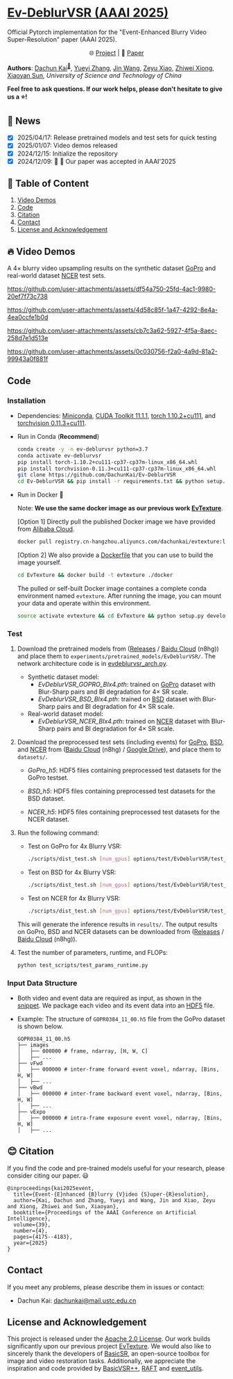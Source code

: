 # [Ev-DeblurVSR (AAAI 2025)](https://ojs.aaai.org/index.php/AAAI/article/view/32438)

Official Pytorch implementation for the "Event-Enhanced Blurry Video Super-Resolution" paper (AAAI 2025).

<p align="center">
    🌐 <a href="https://dachunkai.github.io/ev-deblurvsr.github.io/" target="_blank">Project</a> | 📃 <a href="https://ojs.aaai.org/index.php/AAAI/article/view/32438" target="_blank">Paper</a>  <br>
</p>

**Authors**: [Dachun Kai](https://github.com/DachunKai/)<sup>[:email:️](mailto:dachunkai@mail.ustc.edu.cn)</sup>, [Yueyi Zhang](https://scholar.google.com.hk/citations?user=LatWlFAAAAAJ&hl=zh-CN&oi=ao), [Jin Wang](https://github.com/booker-max), [Zeyu Xiao](https://dblp.org/pid/276/3139.html), [Zhiwei Xiong](https://scholar.google.com/citations?user=Snl0HPEAAAAJ&hl=zh-CN), [Xiaoyan Sun](https://scholar.google.com/citations?user=VRG3dw4AAAAJ&hl=zh-CN), *University of Science and Technology of China*

**Feel free to ask questions. If our work helps, please don't hesitate to give us a :star:!**

## :rocket: News
- [x] 2025/04/17: Release pretrained models and test sets for quick testing
- [x] 2025/01/07: Video demos released
- [x] 2024/12/15: Initialize the repository
- [x] 2024/12/09: :tada: :tada: Our paper was accepted in AAAI'2025

## :bookmark: Table of Content
1. [Video Demos](#video-demos)
2. [Code](#code)
3. [Citation](#citation)
4. [Contact](#contact)
5. [License and Acknowledgement](#license-and-acknowledgement)

## :fire: Video Demos
A $4\times$ blurry video upsampling results on the synthetic dataset [GoPro](https://seungjunnah.github.io/Datasets/gopro.html) and real-world dataset [NCER](https://sites.google.com/view/neid2023) test sets.

https://github.com/user-attachments/assets/df54a750-25fd-4ac1-9980-20ef7f73c738

https://github.com/user-attachments/assets/4d58c85f-1a47-4292-8e4a-4ea0ccfe1b0d

https://github.com/user-attachments/assets/cb7c3a62-5927-4f5a-8aec-258d7e1d513e

https://github.com/user-attachments/assets/0c030756-f2a0-4a9d-81a2-99943a0f881f

## Code
### Installation
* Dependencies: [Miniconda](https://repo.anaconda.com/miniconda/Miniconda3-latest-Linux-x86_64.sh), [CUDA Toolkit 11.1.1](https://developer.nvidia.com/cuda-11.1.1-download-archive), [torch 1.10.2+cu111](https://download.pytorch.org/whl/cu111/torch-1.10.2%2Bcu111-cp37-cp37m-linux_x86_64.whl), and [torchvision 0.11.3+cu111](https://download.pytorch.org/whl/cu111/torchvision-0.11.3%2Bcu111-cp37-cp37m-linux_x86_64.whl).

* Run in Conda (**Recommend**)

    ```bash
    conda create -y -n ev-deblurvsr python=3.7
    conda activate ev-deblurvsr
    pip install torch-1.10.2+cu111-cp37-cp37m-linux_x86_64.whl
    pip install torchvision-0.11.3+cu111-cp37-cp37m-linux_x86_64.whl
    git clone https://github.com/DachunKai/Ev-DeblurVSR
    cd Ev-DeblurVSR && pip install -r requirements.txt && python setup.py develop
    ```
* Run in Docker :clap:

  Note: **We use the same docker image as our previous work [EvTexture](https://github.com/DachunKai/EvTexture)**.

  [Option 1] Directly pull the published Docker image we have provided from [Alibaba Cloud](https://cr.console.aliyun.com/cn-hangzhou/instances).
  ```bash
  docker pull registry.cn-hangzhou.aliyuncs.com/dachunkai/evtexture:latest
  ```

  [Option 2] We also provide a [Dockerfile](https://github.com/DachunKai/Ev-DeblurVSR/blob/main/docker/Dockerfile) that you can use to build the image yourself.
  ```bash
  cd EvTexture && docker build -t evtexture ./docker
  ```
  The pulled or self-built Docker image containes a complete conda environment named `evtexture`. After running the image, you can mount your data and operate within this environment.
  ```bash
  source activate evtexture && cd EvTexture && python setup.py develop
  ```
### Test
1. Download the pretrained models from ([Releases](https://github.com/DachunKai/Ev-DeblurVSR/releases) / [Baidu Cloud](https://pan.baidu.com/s/1Y4ZW9PDV_ff2Z4VxadzrzA?pwd=n8hg) (n8hg)) and place them to `experiments/pretrained_models/EvDeblurVSR/`. The network architecture code is in [evdeblurvsr_arch.py](https://github.com/DachunKai/Ev-DeblurVSR/blob/main/basicsr/archs/evdeblurvsr_arch.py).
    - Synthetic dataset model:
      * *EvDeblurVSR_GOPRO_BIx4.pth*: trained on [GoPro](https://seungjunnah.github.io/Datasets/gopro.html) dataset with Blur-Sharp pairs and BI degradation for $4\times$ SR scale.
      * *EvDeblurVSR_BSD_BIx4.pth*: trained on [BSD](https://github.com/zzh-tech/ESTRNN) dataset with Blur-Sharp pairs and BI degradation for $4\times$ SR scale.
    - Real-world dataset model:
      * *EvDeblurVSR_NCER_BIx4.pth*: trained on [NCER](https://sites.google.com/view/neid2023) dataset with Blur-Sharp pairs and BI degradation for $4\times$ SR scale.

2. Download the preprocessed test sets (including events) for [GoPro](https://seungjunnah.github.io/Datasets/gopro.html), [BSD](https://github.com/zzh-tech/ESTRNN), and [NCER](https://sites.google.com/view/neid2023) from ([Baidu Cloud](https://pan.baidu.com/s/1Y4ZW9PDV_ff2Z4VxadzrzA?pwd=n8hg) (n8hg) / [Google Drive](https://drive.google.com/drive/folders/1Py9uESwTAD0lhRgvhBGXo-uODxC-wGTw?usp=sharing)), and place them to `datasets/`.
    * *GoPro_h5*: HDF5 files containing preprocessed test datasets for the GoPro testset.

    * *BSD_h5*: HDF5 files containing preprocessed test datasets for the BSD dataset.

    * *NCER_h5*: HDF5 files containing preprocessed test datasets for the NCER dataset.

3. Run the following command:
    * Test on GoPro for 4x Blurry VSR:
      ```bash
      ./scripts/dist_test.sh [num_gpus] options/test/EvDeblurVSR/test_EvDeblurVSR_GoPro_x4.yml
      ```
    * Test on BSD for 4x Blurry VSR:
      ```bash
      ./scripts/dist_test.sh [num_gpus] options/test/EvDeblurVSR/test_EvDeblurVSR_BSD_x4.yml
      ```
    * Test on NCER for 4x Blurry VSR:
      ```bash
      ./scripts/dist_test.sh [num_gpus] options/test/EvDeblurVSR/test_EvDeblurVSR_NCER_x4.yml
      ```
    This will generate the inference results in `results/`. The output results on GoPro, BSD and NCER datasets can be downloaded from ([Releases](https://github.com/DachunKai/Ev-DeblurVSR/releases) / [Baidu Cloud](https://pan.baidu.com/s/1Y4ZW9PDV_ff2Z4VxadzrzA?pwd=n8hg) (n8hg)).

4. Test the number of parameters, runtime, and FLOPs:
    ```bash
    python test_scripts/test_params_runtime.py
    ```

### Input Data Structure
* Both video and event data are required as input, as shown in the [snippet](https://github.com/DachunKai/Ev-DeblurVSR/blob/main/basicsr/archs/evdeblurvsr_arch.py#L229). We package each video and its event data into an [HDF5](https://docs.h5py.org/en/stable/quick.html#quick) file.

* Example: The structure of `GOPR0384_11_00.h5` file from the GoPro dataset is shown below.

  ```arduino
  GOPR0384_11_00.h5
  ├── images
  │   ├── 000000 # frame, ndarray, [H, W, C]
  │   ├── ...
  ├── vFwd
  │   ├── 000000 # inter-frame forward event voxel, ndarray, [Bins, H, W]
  │   ├── ...
  ├── vBwd
  │   ├── 000000 # inter-frame backward event voxel, ndarray, [Bins, H, W]
  │   ├── ...
  ├── vExpo
  │   ├── 000000 # intra-frame exposure event voxel, ndarray, [Bins, H, W]
  │   ├── ...
  ```

## :blush: Citation
If you find the code and pre-trained models useful for your research, please consider citing our paper. :smiley:
```
@inproceedings{kai2025event,
  title={Event-{E}nhanced {B}lurry {V}ideo {S}uper-{R}esolution},
  author={Kai, Dachun and Zhang, Yueyi and Wang, Jin and Xiao, Zeyu and Xiong, Zhiwei and Sun, Xiaoyan},
  booktitle={Proceedings of the AAAI Conference on Artificial Intelligence},
  volume={39},
  number={4},
  pages={4175--4183},
  year={2025}
}
```

## Contact
If you meet any problems, please describe them in issues or contact:
* Dachun Kai: <dachunkai@mail.ustc.edu.cn>

## License and Acknowledgement
This project is released under the [Apache 2.0 License](https://www.apache.org/licenses/LICENSE-2.0). Our work builds significantly upon our previous project [EvTexture](https://github.com/DachunKai/EvTexture). We would also like to sincerely thank the developers of [BasicSR](https://github.com/XPixelGroup/BasicSR), an open-source toolbox for image and video restoration tasks. Additionally, we appreciate the inspiration and code provided by [BasicVSR++](https://github.com/ckkelvinchan/BasicVSR_PlusPlus), [RAFT](https://github.com/princeton-vl/RAFT) and [event_utils](https://github.com/TimoStoff/event_utils).
